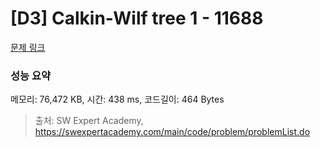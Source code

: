 # [D3] Calkin-Wilf tree 1 - 11688 

[문제 링크](https://swexpertacademy.com/main/code/problem/problemDetail.do?contestProbId=AXgZSOn6ApIDFASW) 

### 성능 요약

메모리: 76,472 KB, 시간: 438 ms, 코드길이: 464 Bytes



> 출처: SW Expert Academy, https://swexpertacademy.com/main/code/problem/problemList.do
